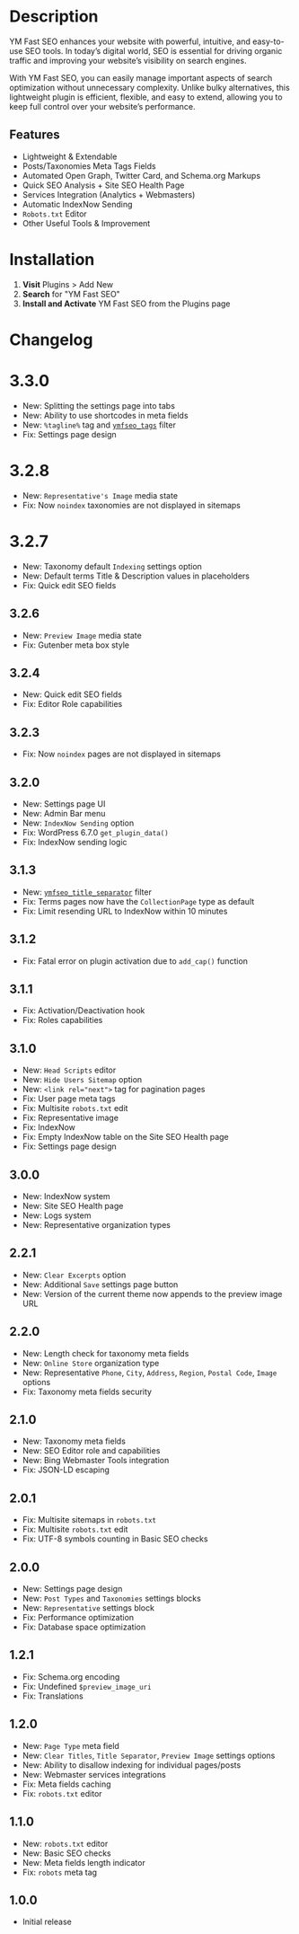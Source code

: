 # Description

YM Fast SEO enhances your website with powerful, intuitive, and easy-to-use SEO tools. In today’s digital world, SEO is essential for driving organic traffic and improving your website’s visibility on search engines.

With YM Fast SEO, you can easily manage important aspects of search optimization without unnecessary complexity. Unlike bulky alternatives, this lightweight plugin is efficient, flexible, and easy to extend, allowing you to keep full control over your website’s performance.

## Features

* Lightweight & Extendable
* Posts/Taxonomies Meta Tags Fields
* Automated Open Graph, Twitter Card, and Schema.org Markups
* Quick SEO Analysis + Site SEO Health Page
* Services Integration (Analytics + Webmasters)
* Automatic IndexNow Sending
* `Robots.txt` Editor
* Other Useful Tools & Improvement

# Installation

1. **Visit** Plugins > Add New
1. **Search** for "YM Fast SEO"
1. **Install and Activate** YM Fast SEO from the Plugins page

# Changelog

# 3.3.0
* New: Splitting the settings page into tabs
* New: Ability to use shortcodes in meta fields
* New: `%tagline%` tag and [`ymfseo_tags`](https://yanmet.com/blog/ym-fast-seo-wordpress-plugin-documentation#ymfseo_tags) filter
* Fix: Settings page design

# 3.2.8
* New: `Representative's Image` media state
* Fix: Now `noindex` taxonomies are not displayed in sitemaps

# 3.2.7
* New: Taxonomy default `Indexing` settings option
* New: Default terms Title & Description values in placeholders
* Fix: Quick edit SEO fields

## 3.2.6
* New: `Preview Image` media state
* Fix: Gutenber meta box style

## 3.2.4
* New: Quick edit SEO fields
* Fix: Editor Role capabilities

## 3.2.3
* Fix: Now `noindex` pages are not displayed in sitemaps

## 3.2.0
* New: Settings page UI
* New: Admin Bar menu
* New: `IndexNow Sending` option
* Fix: WordPress 6.7.0 `get_plugin_data()`
* Fix: IndexNow sending logic

## 3.1.3
* New: [`ymfseo_title_separator`](https://yanmet.com/blog/ym-fast-seo-wordpress-plugin-documentation#ymfseo_title_separator) filter
* Fix: Terms pages now have the `CollectionPage` type as default
* Fix: Limit resending URL to IndexNow within 10 minutes

## 3.1.2
* Fix: Fatal error on plugin activation due to `add_cap()` function

## 3.1.1
* Fix: Activation/Deactivation hook
* Fix: Roles capabilities

## 3.1.0
* New: `Head Scripts` editor
* New: `Hide Users Sitemap` option
* New: `<link rel="next">` tag for pagination pages
* Fix: User page meta tags
* Fix: Multisite `robots.txt` edit
* Fix: Representative image
* Fix: IndexNow
* Fix: Empty IndexNow table on the Site SEO Health page
* Fix: Settings page design

## 3.0.0
* New: IndexNow system
* New: Site SEO Health page
* New: Logs system
* New: Representative organization types

## 2.2.1
* New: `Clear Excerpts` option
* New: Additional `Save` settings page button
* New: Version of the current theme now appends to the preview image URL

## 2.2.0
* New: Length check for taxonomy meta fields
* New: `Online Store` organization type
* New: Representative `Phone`, `City`, `Address`, `Region`, `Postal Code`, `Image` options
* Fix: Taxonomy meta fields security

## 2.1.0
* New: Taxonomy meta fields
* New: SEO Editor role and capabilities
* New: Bing Webmaster Tools integration
* Fix: JSON-LD escaping

## 2.0.1
* Fix: Multisite sitemaps in `robots.txt`
* Fix: Multisite `robots.txt` edit
* Fix: UTF-8 symbols counting in Basic SEO checks

## 2.0.0
* New: Settings page design
* New: `Post Types` and `Taxonomies` settings blocks
* New: `Representative` settings block
* Fix: Performance optimization
* Fix: Database space optimization

## 1.2.1
* Fix: Schema.org encoding
* Fix: Undefined `$preview_image_uri`
* Fix: Translations

## 1.2.0
* New: `Page Type` meta field
* New: `Clear Titles`, `Title Separator`, `Preview Image` settings options
* New: Ability to disallow indexing for individual pages/posts
* New: Webmaster services integrations
* Fix: Meta fields caching
* Fix: `robots.txt` editor

## 1.1.0
* New: `robots.txt` editor
* New: Basic SEO checks
* New: Meta fields length indicator
* Fix: `robots` meta tag

## 1.0.0
* Initial release